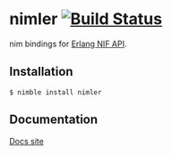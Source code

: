 # nimler [![Build Status](https://nimble.directory/ci/badges/nimler/nimdevel/status.svg)](https://nimble.directory/ci/badges/nimler/nimdevel/output.html)

nim bindings for [Erlang NIF API](http://erlang.org/doc/man/erl_nif.html).

## Installation

```
$ nimble install nimler
```

## Documentation

[Docs site](https://wltsmrz.github.io/nimler/)
